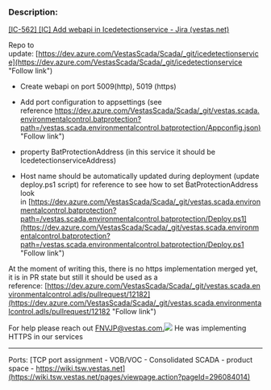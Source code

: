 
### Description: 

[[IC-562] [IC] Add webapi in Icedetectionservice - Jira (vestas.net)](https://onejira.tools.vestas.net/browse/IC-562)

Repo to update: [https://dev.azure.com/VestasScada/Scada/_git/icedetectionservice](https://dev.azure.com/VestasScada/Scada/_git/icedetectionservice "Follow link")

- Create webapi on port 5009(http), 5019 (https)
- Add port configuration to appsettings (see reference [https://dev.azure.com/VestasScada/Scada/_git/vestas.scada.environmentalcontrol.batprotection?path=/vestas.scada.environmentalcontrol.batprotection/Appconfig.json)](https://dev.azure.com/VestasScada/Scada/_git/vestas.scada.environmentalcontrol.batprotection?path=/vestas.scada.environmentalcontrol.batprotection/Appconfig.json) "Follow link") 

- property BatProtectionAddress (in this service it should be IcedetectionserviceAddress)
- Host name should be automatically updated during deployment (update deploy.ps1 script) for reference to see how to set BatProtectionAddress  look in [https://dev.azure.com/VestasScada/Scada/_git/vestas.scada.environmentalcontrol.batprotection?path=/vestas.scada.environmentalcontrol.batprotection/Deploy.ps1](https://dev.azure.com/VestasScada/Scada/_git/vestas.scada.environmentalcontrol.batprotection?path=/vestas.scada.environmentalcontrol.batprotection/Deploy.ps1 "Follow link")

At the moment of writing this, there is no https implementation merged yet, it is in PR state but still it should be used as a reference: [https://dev.azure.com/VestasScada/Scada/_git/vestas.scada.environmentalcontrol.adls/pullrequest/12182](https://dev.azure.com/VestasScada/Scada/_git/vestas.scada.environmentalcontrol.adls/pullrequest/12182 "Follow link")

For help please reach out [FNVJP@vestas.com.![](https://onejira.tools.vestas.net/images/icons/mail_small.gif)](mailto:FNVJP@vestas.com. "Follow link") He was implementing HTTPS in our services


----

Ports: 
[TCP port assignment - VOB/VOC - Consolidated SCADA - product space - https://wiki.tsw.vestas.net](https://wiki.tsw.vestas.net/pages/viewpage.action?pageId=296084014)




